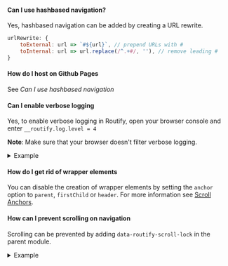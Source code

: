 #### Can I use hashbased navigation?
Yes, hashbased navigation can be added by creating a URL rewrite.
```javascript
urlRewrite: {
    toExternal: url => `#${url}`, // prepend URLs with #
    toInternal: url => url.replace(/^.+#/, ''), // remove leading #
}    
```

#### How do I host on Github Pages
See *Can I use hashbased navigation*

#### Can I enable verbose logging
Yes, to enable verbose logging in Routify, open your browser console and enter `__routify.log.level = 4`

**Note**: Make sure that your browser doesn't filter verbose logging.
<details>
<summary>Example
</summary>
<img src="/assets/console-logging.webp" />
</details>

#### How do I get rid of wrapper elements
You can disable the creation of wrapper elements by setting the `anchor` option to `parent`, `firstChild` or `header`. For more information see [Scroll Anchors](/docs/guide/advanced/scroll-anchors).

#### How can I prevent scrolling on navigation
Scrolling can be prevented by adding `data-routify-scroll-lock` in the parent module.
<details>
<summary>Example</summary>

```html
<div data-routify-scroll-lock>
  <slot />
</div>
```

</details>